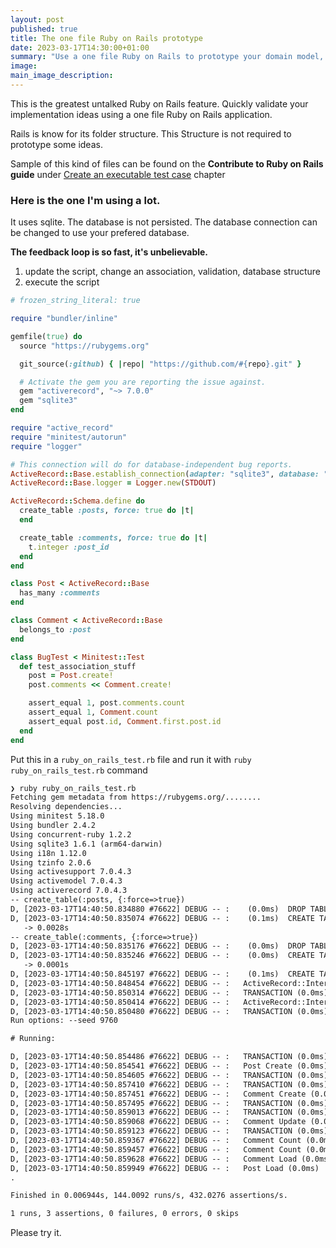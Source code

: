 ```yaml
---
layout: post
published: true
title: The one file Ruby on Rails prototype
date: 2023-03-17T14:30:00+01:00
summary: "Use a one file Ruby on Rails to prototype your domain model, attribute refactoring..."
image:
main_image_description:
---
```


This is the greatest untalked Ruby on Rails feature. 
Quickly validate your implementation ideas using a one file Ruby on Rails application.

Rails is know for its folder structure. This Structure is not required to prototype some ideas.

Sample of this kind of files can be found on the **Contribute to Ruby on Rails guide** under [Create an executable test case](https://guides.rubyonrails.org/contributing_to_ruby_on_rails.html#create-an-executable-test-case) chapter

### Here is the one I'm using a lot.
It uses sqlite. The database is not persisted.
The database connection can be changed to use your prefered database.

**The feedback loop is so fast, it's unbelievable.**

1. update the script, change an association, validation, database structure
2. execute the script

```ruby
# frozen_string_literal: true

require "bundler/inline"

gemfile(true) do
  source "https://rubygems.org"

  git_source(:github) { |repo| "https://github.com/#{repo}.git" }

  # Activate the gem you are reporting the issue against.
  gem "activerecord", "~> 7.0.0"
  gem "sqlite3"
end

require "active_record"
require "minitest/autorun"
require "logger"

# This connection will do for database-independent bug reports.
ActiveRecord::Base.establish_connection(adapter: "sqlite3", database: ":memory:")
ActiveRecord::Base.logger = Logger.new(STDOUT)

ActiveRecord::Schema.define do
  create_table :posts, force: true do |t|
  end

  create_table :comments, force: true do |t|
    t.integer :post_id
  end
end

class Post < ActiveRecord::Base
  has_many :comments
end

class Comment < ActiveRecord::Base
  belongs_to :post
end

class BugTest < Minitest::Test
  def test_association_stuff
    post = Post.create!
    post.comments << Comment.create!

    assert_equal 1, post.comments.count
    assert_equal 1, Comment.count
    assert_equal post.id, Comment.first.post.id
  end
end
```

Put this in a `ruby_on_rails_test.rb` file and run it with `ruby ruby_on_rails_test.rb` command

```txt
❯ ruby ruby_on_rails_test.rb
Fetching gem metadata from https://rubygems.org/........
Resolving dependencies...
Using minitest 5.18.0
Using bundler 2.4.2
Using concurrent-ruby 1.2.2
Using sqlite3 1.6.1 (arm64-darwin)
Using i18n 1.12.0
Using tzinfo 2.0.6
Using activesupport 7.0.4.3
Using activemodel 7.0.4.3
Using activerecord 7.0.4.3
-- create_table(:posts, {:force=>true})
D, [2023-03-17T14:40:50.834880 #76622] DEBUG -- :    (0.0ms)  DROP TABLE IF EXISTS "posts"
D, [2023-03-17T14:40:50.835074 #76622] DEBUG -- :    (0.1ms)  CREATE TABLE "posts" ("id" integer PRIMARY KEY AUTOINCREMENT NOT NULL)
   -> 0.0028s
-- create_table(:comments, {:force=>true})
D, [2023-03-17T14:40:50.835176 #76622] DEBUG -- :    (0.0ms)  DROP TABLE IF EXISTS "comments"
D, [2023-03-17T14:40:50.835246 #76622] DEBUG -- :    (0.0ms)  CREATE TABLE "comments" ("id" integer PRIMARY KEY AUTOINCREMENT NOT NULL, "post_id" integer)
   -> 0.0001s
D, [2023-03-17T14:40:50.845197 #76622] DEBUG -- :    (0.1ms)  CREATE TABLE "ar_internal_metadata" ("key" varchar NOT NULL PRIMARY KEY, "value" varchar, "created_at" datetime(6) NOT NULL, "updated_at" datetime(6) NOT NULL)
D, [2023-03-17T14:40:50.848454 #76622] DEBUG -- :   ActiveRecord::InternalMetadata Load (0.0ms)  SELECT "ar_internal_metadata".* FROM "ar_internal_metadata" WHERE "ar_internal_metadata"."key" = ? LIMIT ?  [["key", "environment"], ["LIMIT", 1]]
D, [2023-03-17T14:40:50.850314 #76622] DEBUG -- :   TRANSACTION (0.0ms)  begin transaction
D, [2023-03-17T14:40:50.850414 #76622] DEBUG -- :   ActiveRecord::InternalMetadata Create (0.0ms)  INSERT INTO "ar_internal_metadata" ("key", "value", "created_at", "updated_at") VALUES (?, ?, ?, ?)  [["key", "environment"], ["value", "default_env"], ["created_at", "2023-03-17 13:40:50.850146"], ["updated_at", "2023-03-17 13:40:50.850146"]]
D, [2023-03-17T14:40:50.850480 #76622] DEBUG -- :   TRANSACTION (0.0ms)  commit transaction
Run options: --seed 9760

# Running:

D, [2023-03-17T14:40:50.854486 #76622] DEBUG -- :   TRANSACTION (0.0ms)  begin transaction
D, [2023-03-17T14:40:50.854541 #76622] DEBUG -- :   Post Create (0.0ms)  INSERT INTO "posts" DEFAULT VALUES
D, [2023-03-17T14:40:50.854605 #76622] DEBUG -- :   TRANSACTION (0.0ms)  commit transaction
D, [2023-03-17T14:40:50.857410 #76622] DEBUG -- :   TRANSACTION (0.0ms)  begin transaction
D, [2023-03-17T14:40:50.857451 #76622] DEBUG -- :   Comment Create (0.0ms)  INSERT INTO "comments" DEFAULT VALUES
D, [2023-03-17T14:40:50.857495 #76622] DEBUG -- :   TRANSACTION (0.0ms)  commit transaction
D, [2023-03-17T14:40:50.859013 #76622] DEBUG -- :   TRANSACTION (0.0ms)  begin transaction
D, [2023-03-17T14:40:50.859068 #76622] DEBUG -- :   Comment Update (0.0ms)  UPDATE "comments" SET "post_id" = ? WHERE "comments"."id" = ?  [["post_id", 1], ["id", 1]]
D, [2023-03-17T14:40:50.859123 #76622] DEBUG -- :   TRANSACTION (0.0ms)  commit transaction
D, [2023-03-17T14:40:50.859367 #76622] DEBUG -- :   Comment Count (0.0ms)  SELECT COUNT(*) FROM "comments" WHERE "comments"."post_id" = ?  [["post_id", 1]]
D, [2023-03-17T14:40:50.859457 #76622] DEBUG -- :   Comment Count (0.0ms)  SELECT COUNT(*) FROM "comments"
D, [2023-03-17T14:40:50.859628 #76622] DEBUG -- :   Comment Load (0.0ms)  SELECT "comments".* FROM "comments" ORDER BY "comments"."id" ASC LIMIT ?  [["LIMIT", 1]]
D, [2023-03-17T14:40:50.859949 #76622] DEBUG -- :   Post Load (0.0ms)  SELECT "posts".* FROM "posts" WHERE "posts"."id" = ? LIMIT ?  [["id", 1], ["LIMIT", 1]]
.

Finished in 0.006944s, 144.0092 runs/s, 432.0276 assertions/s.

1 runs, 3 assertions, 0 failures, 0 errors, 0 skips
```

Please try it.


